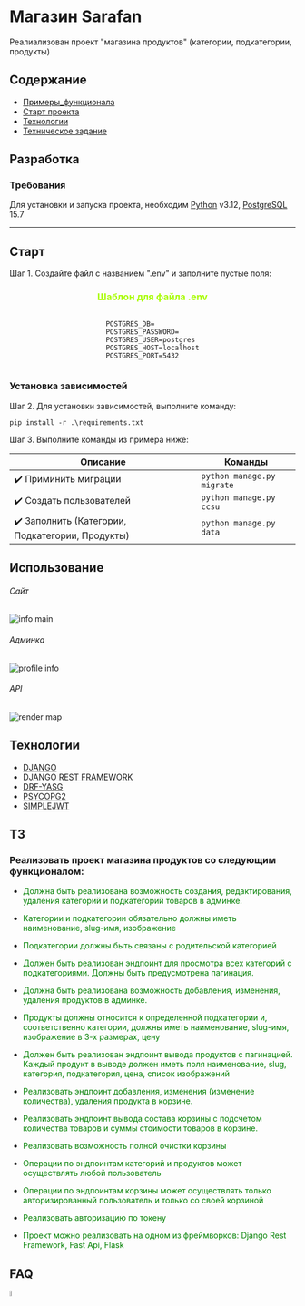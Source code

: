 # Магазин Sarafan

Реалиализован проект "магазина продуктов" (категории, подкатегории, продукты)

## Содержание

- [Примеры_функционала](#использование)
- [Старт проекта](#старт)
- [Технологии](#технологии)
- [Техническое задание](#тз)

## Разработка

### Требования

Для установки и запуска проекта, необходим [Python](https://www.python.org/downloads/)
v3.12, [PostgreSQL](https://www.postgresql.org/download/windows/) 15.7
<hr>

## Старт

Шаг 1. Создайте файл с названием ".env" и заполните пустые поля:

<H3 style="text-align: center; color:#A7FC00;">Шаблон для файла .env </H3>
<div style="display: flex; justify-content: center;">

```dotenv
POSTGRES_DB=
POSTGRES_PASSWORD=
POSTGRES_USER=postgres
POSTGRES_HOST=localhost
POSTGRES_PORT=5432
```

</div>

### Установка зависимостей

Шаг 2. Для установки зависимостей, выполните команду:

```pip install -r .\requirements.txt ```

Шаг 3. Выполните команды из примера ниже:
<br>

| Описание                                         | Команды                        |
|--------------------------------------------------|--------------------------------|
| ✔️ Приминить миграции                            | ```python manage.py migrate``` |
| ✔️ Создать пользователей                         | ```python manage.py ccsu```    |
| ✔️ Заполнить (Категории, Подкатегории, Продукты) | ```python manage.py data```    |

## Использование

<H6>Сайт</H6>

![info main](static/info/store.gif)

<H6>Админка</H6>

![profile info](static/info/admin.gif)

<H6>API</H6>

![render map](static/info/api.png)

## Технологии

- [DJANGO](https://www.djangoproject.com/)
- [DJANGO REST FRAMEWORK](https://www.django-rest-framework.org/)
- [DRF-YASG](https://drf-yasg.readthedocs.io/en/stable/readme.html)
- [PSYCOPG2](https://www.psycopg.org/)
- [SIMPLEJWT](https://github.com/jazzband/djangorestframework-simplejwt)

## ТЗ

### Реализовать проект магазина продуктов со следующим функционалом:

+ <p style="color:green">Должна быть реализована возможность создания, редактирования, удаления категорий и подкатегорий товаров в админке.</p>

+ <p style="color:green">Категории и подкатегории обязательно должны иметь наименование, slug-имя, изображение</p>

+ <p style="color:green">Подкатегории должны быть связаны с родительской категорией</p>

+ <p style="color:green">Должен быть реализован эндпоинт для просмотра всех категорий с подкатегориями. Должны быть предусмотрена пагинация.</p>

+ <p style="color:green">Должна быть реализована возможность добавления, изменения, удаления продуктов в админке.</p>

+ <p style="color:green">Продукты должны относится к определенной подкатегории и, соответственно категории, должны иметь
  наименование, slug-имя, изображение в 3-х размерах, цену </p>

+ <p style="color:green">Должен быть реализован эндпоинт вывода продуктов с пагинацией. Каждый продукт в выводе должен иметь поля наименование,
  slug, категория, подкатегория, цена, список изображений </p>

+ <p style="color:green">Реализовать эндпоинт добавления, изменения (изменение количества), удаления продукта в корзине.</p>

+ <p style="color:green">Реализовать эндпоинт вывода состава корзины с подсчетом количества товаров и суммы стоимости товаров в корзине.</p>

+ <p style="color:green">Реализовать возможность полной очистки корзины</p>

+ <p style="color:green">Операции по эндпоинтам категорий и продуктов может осуществлять любой пользователь</p>

+ <p style="color:green">Операции по эндпоинтам корзины может осуществлять только авторизированный пользователь и только со своей корзиной</p>

+ <p style="color:green">Реализовать авторизацию по токену</p>

+ <p style="color:green">Проект можно реализовать на одном из фреймворков: Django Rest Framework, Fast Api, Flask</p>

## FAQ

<a href="https://t.me/Illustrator_v">
    <img src="static/info/telegram_logo.png" alt="Telegram Icon" style="width:5%">
</a>
